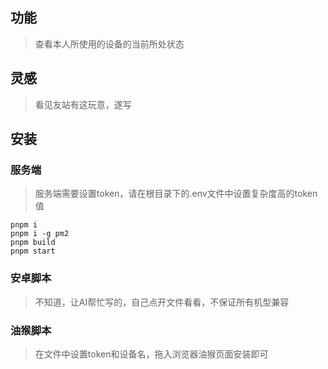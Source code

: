 ## 功能

>查看本人所使用的设备的当前所处状态

## 灵感

> 看见友站有这玩意，遂写

## 安装

### 服务端

> 服务端需要设置token，请在根目录下的.env文件中设置复杂度高的token值

```shell
pnpm i
pnpm i -g pm2
pnpm build
pnpm start
```

### 安卓脚本

> 不知道，让AI帮忙写的，自己点开文件看看，不保证所有机型兼容

### 油猴脚本

> 在文件中设置token和设备名，拖入浏览器油猴页面安装即可